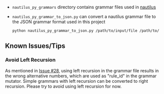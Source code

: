 - `nautilus_py_grammars` directory contains grammar files used in [nautilus](https://github.com/nautilus-fuzz/nautilus/tree/master/grammars)
- `nautilus_py_grammar_to_json.py` can convert a nautilus grammar file to the JSON grammar format used in this project

    ```bash
    python nautilus_py_grammar_to_json.py /path/to/input/file /path/to/output/file
    ```

## Known Issues/Tips

### Avoid Left Recursion

As mentioned in [Issue #28](https://github.com/AFLplusplus/Grammar-Mutator/issues/28), using left recursion in the grammar file results in the wrong alternative numbers, which are used as "rule_id" in the grammar mutator. Simple grammars with left recursion can be converted to right recursion. Please try to avoid using left recursion for now.
